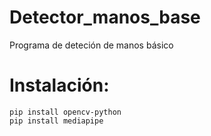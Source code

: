 # Detector_manos_base

Programa de deteción de manos básico

# Instalación:
    pip install opencv-python
    pip install mediapipe
